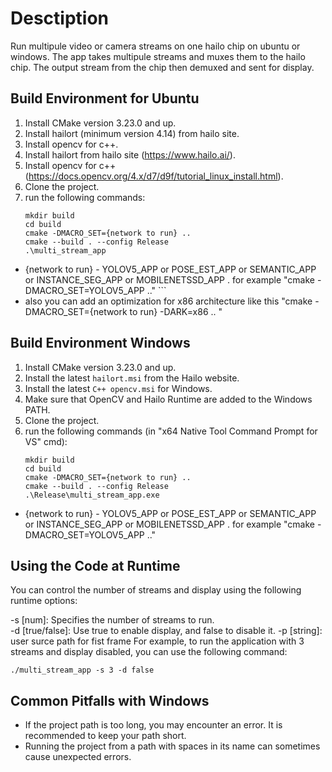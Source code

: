 # Desctiption
Run multipule video or camera streams on one hailo chip on ubuntu or windows. 
The app takes multipule streams and muxes them to the hailo chip. 
The output stream from the chip then demuxed and sent for display. 

## Build Environment for Ubuntu
1. Install CMake version 3.23.0 and up.
2. Install hailort (minimum version 4.14) from hailo site.
3. Install opencv for c++.
2. Install hailort from hailo site (https://www.hailo.ai/).
3. Install opencv for c++ (https://docs.opencv.org/4.x/d7/d9f/tutorial_linux_install.html).
5. Clone the project.
6. run the following commands:
   ```
   mkdir build
   cd build
   cmake -DMACRO_SET={network to run} ..
   cmake --build . --config Release
   .\multi_stream_app
  * {network to run} - YOLOV5_APP or POSE_EST_APP or SEMANTIC_APP or INSTANCE_SEG_APP or MOBILENETSSD_APP .
   for example "cmake -DMACRO_SET=YOLOV5_APP .." ```
  * also you can add an optimization for x86 architecture like this "cmake -DMACRO_SET={network to run} -DARK=x86 .. "
    
## Build Environment Windows
1. Install CMake version 3.23.0 and up.
2. Install the latest `hailort.msi` from the Hailo website.
3. Install the latest `C++ opencv.msi` for Windows.
4. Make sure that OpenCV and Hailo Runtime are added to the Windows PATH.
5. Clone the project.
6. run the following commands (in "x64 Native Tool Command Prompt for VS" cmd):
    ```
    mkdir build
    cd build
    cmake -DMACRO_SET={network to run} ..
    cmake --build . --config Release
    .\Release\multi_stream_app.exe
    ```
* {network to run} - YOLOV5_APP or POSE_EST_APP or SEMANTIC_APP or INSTANCE_SEG_APP or MOBILENETSSD_APP .
   for example "cmake -DMACRO_SET=YOLOV5_APP .."

## Using the Code at Runtime
   You can control the number of streams and display using the following runtime options:

   -s [num]: Specifies the number of streams to run.<br>
   -d [true/false]: Use true to enable display, and false to disable it.
   -p [string]: user surce path for fist frame
   For example, to run the application with 3 streams and display disabled, you can use the following command:
   ```
   ./multi_stream_app -s 3 -d false
   ```

## Common Pitfalls with Windows
* If the project path is too long, you may encounter an error. It is recommended to keep your path short.
* Running the project from a path with spaces in its name can sometimes cause unexpected errors.
